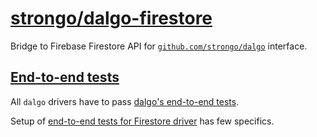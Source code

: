 # [strongo/dalgo-firestore](https://github.com/strongo/dalgo-firestore)

Bridge to Firebase Firestore API for [`github.com/strongo/dalgo`](https://github.com/strongo/dalgo) interface.

## [End-to-end tests](end2end/README.md)

All `dalgo` drivers have to pass [dalgo's end-to-end tests](https://github.com/strongo/dalgo/end2end).

Setup of [end-to-end tests for Firestore driver](end2end/README.md) has few specifics. 